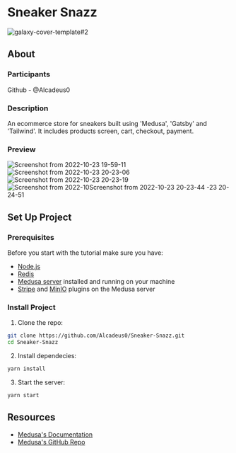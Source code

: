 <h1>Sneaker Snazz</h1>

![galaxy-cover-template#2](https://user-images.githubusercontent.com/59562284/197400047-a13fb554-a889-4d09-b27c-a846c03f3e92.jpg)

<h2>About</h2>

### Participants

Github - @Alcadeus0

### Description

An ecommerce store for sneakers built using 'Medusa', 'Gatsby' and 'Tailwind'. It includes products screen, cart, checkout, payment.

### Preview

![Screenshot from 2022-10-23 19-59-11](https://user-images.githubusercontent.com/59562284/197400314-a07c99d2-cca7-47a1-91b8-9f64e36313fa.png)
![Screenshot from 2022-10-23 20-23-06](https://user-images.githubusercontent.com/59562284/197400374-6b17ac92-bf99-4d5d-b6c7-2c228ef1a668.png)
![Screenshot from 2022-10-23 20-23-19](https://user-images.githubusercontent.com/59562284/197400422-74a6a5d3-4389-4ce4-95a1-48eb7ce61a7a.png)
![Screenshot from 2022-10![Screenshot from 2022-10-23 20-23-44](https://user-images.githubusercontent.com/59562284/197400547-6aa598cd-a8aa-4965-b73a-44f434b19b2c.png)
-23 20-24-51](https://user-images.githubusercontent.com/59562284/197400475-255bcf4e-19fc-4e16-a760-a35872f79cdb.png)

<h2>Set Up Project</h2>

### Prerequisites

Before you start with the tutorial make sure you have:

- [Node.js](https://nodejs.org/en/)
- [Redis](https://redis.io/)
- [Medusa server](https://docs.medusajs.com/quickstart/quick-start/) installed and running on your machine
- [Stripe](https://docs.medusajs.com/add-plugins/stripe/) and [MinIO](https://min.io/docs/minio/kubernetes/upstream/) plugins on the Medusa server

### Install Project

1. Clone the repo:

```sh
git clone https://github.com/Alcadeus0/Sneaker-Snazz.git
cd Sneaker-Snazz
```

2. Install dependecies:

```sh
yarn install
```

3. Start the server:

```sh
yarn start
```

<h2>Resources</h2>

- [Medusa's Documentation](https://docs.medusajs.com/)
- [Medusa's GitHub Repo](https://github.com/medusajs/medusa)
